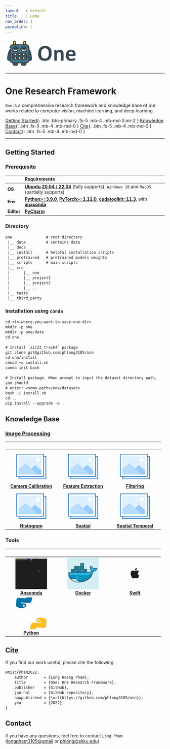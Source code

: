 ```yaml
---
layout   : default
title    : Home
nav_order: 1
permalink: /
---
```


![One](docs/data/one.png)

---

# One Research Framework

`One` is a comprehensive research framework and knowledge base of our works 
related to computer vision, machine learning, and deep learning.

[Getting Started](#getting-started){: .btn .btn-primary .fs-5 .mb-4 .mb-md-0.mr-2 } 
[Knowledge Base](#knowledge-base){: .btn .fs-5 .mb-4 .mb-md-0 } 
[Cite](#cite){: .btn .fs-5 .mb-4 .mb-md-0 } 
[Contact](#contact){: .btn .fs-5 .mb-4 .mb-md-0 } 

---

## Getting Started

### Prerequisite

|            | Requirements                                                                                                                                                                                                                                         |
|:-----------|:-----------------------------------------------------------------------------------------------------------------------------------------------------------------------------------------------------------------------------------------------------|
| **OS**     | [**Ubuntu 20.04 / 22.04**](https://ubuntu.com/download/desktop) (fully supports), `Windows 10` and `MacOS` (partially supports)                                                                                                                      |
| **Env**    | [**Python>=3.9.0**](https://www.python.org/), [**PyTorch>=1.11.0**](https://pytorch.org/get-started/locally/), [**cudatoolkit=11.3**](https://pytorch.org/get-started/locally/), with [**anaconda**](https://www.anaconda.com/products/distribution) |	
| **Editor** | [**PyCharm**](https://www.jetbrains.com/pycharm/download)                                                                                                                                                                                            |

### Directory

```text
one               # root directory
 |__ data         # contains data
 |__ docs
 |__ install      # helpful installation scripts       
 |__ pretrained   # pretrained models weights
 |__ scripts      # main scripts
 |__ src
 |      |__ one
 |      |__ project1
 |      |__ project2
 |      |__ ..
 |__ tests
 |__ third_party
```

### Installation using `conda`

```shell
cd <to-where-you-want-to-save-one-dir>
mkdir -p one
mkdir -p one/data
cd one

# Install `aic22_track4` package
git clone git@github.com:phlong3105/one
cd one/install
chmod +x install.sh
conda init bash

# Install package. When prompt to input the dataset directory path, you should 
# enter: <some-path>/one/datasets
bash -i install.sh
cd ..
pip install --upgrade -e .
```

## Knowledge Base

### [Image Processing](https://phlong3105.github.io/one/image_processing)

|                                                                                                 <img width=150/>                                                                                                  |                                                                                                 <img width=150/>                                                                                                  |                                                                                             <img width=150/>                                                                                              |
|:-----------------------------------------------------------------------------------------------------------------------------------------------------------------------------------------------------------------:|:-----------------------------------------------------------------------------------------------------------------------------------------------------------------------------------------------------------------:|:---------------------------------------------------------------------------------------------------------------------------------------------------------------------------------------------------------:|
| [![Camera Calibration](data/photo.png)](https://phlong3105.github.io/one/image_processing/camera_calibration) <br> [**Camera Calibration**](https://phlong3105.github.io/one/image_processing/camera_calibration) | [![Feature Extraction](data/photo.png)](https://phlong3105.github.io/one/image_processing/feature_extraction) <br> [**Feature Extraction**](https://phlong3105.github.io/one/image_processing/feature_extraction) |               [![Filtering](data/photo.png)](https://phlong3105.github.io/one/image_processing/filtering) <br> [**Filtering**](https://phlong3105.github.io/one/image_processing/filtering)               |
|                   [![Histogram](data/photo.png)](https://phlong3105.github.io/one/image_processing/histogram) <br> [**Histogram**](https://phlong3105.github.io/one/image_processing/histogram)                   |                       [![Spatial](data/photo.png)](https://phlong3105.github.io/one/image_processing/spatial) <br> [**Spatial**](https://phlong3105.github.io/one/image_processing/spatial)                       | [![Spatial Temporal](data/photo.png)](https://phlong3105.github.io/one/image_processing/spatial_temporal) <br> [**Spatial Temporal**](https://phlong3105.github.io/one/image_processing/spatial_temporal) |

### Tools

|                                                                          <img width=150/>                                                                          |                                                                     <img width=150/>                                                                     |                                                                  <img width=150/>                                                                   |
|:------------------------------------------------------------------------------------------------------------------------------------------------------------------:|:--------------------------------------------------------------------------------------------------------------------------------------------------------:|:---------------------------------------------------------------------------------------------------------------------------------------------------:|
| [![Anaconda](tools/data/anaconda_small.gif)](https://phlong3105.github.io/one/tools/anaconda) <br> [**Anaconda**](https://phlong3105.github.io/one/tools/anaconda) | [![Docker](tools/data/docker_small.gif)](https://phlong3105.github.io/one/tools/docker) <br> [**Docker**](https://phlong3105.github.io/one/tools/docker) | [![Swift](tools/data/apple_small.gif)](https://phlong3105.github.io/one/tools/swift) <br> [**Swift**](https://phlong3105.github.io/one/tools/swift) |
|      [![Python](tools/data/python_small.gif)](https://phlong3105.github.io/one/tools/python) <br> [**Python**](https://phlong3105.github.io/one/tools/python)      |                                                                                                                                                          |                                                                                                                                                     |

## Cite

If you find our work useful, please cite the following:

```text
@misc{Pham2022,  
    author       = {Long Hoang Pham},  
    title        = {One: One Research Framework},  
    publisher    = {GitHub},
    journal      = {GitHub repository},
    howpublished = {\url{https://github.com/phlong3105/one}},
    year         = {2022},
}
```

## Contact

If you have any questions, feel free to contact `Long Pham` 
([longpham3105@gmail](longpham3105@gmail) or [phlong@skku.edu](phlong@skku.edu))

